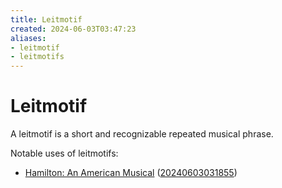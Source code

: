```yaml
---
title: Leitmotif
created: 2024-06-03T03:47:23
aliases:
- leitmotif
- leitmotifs
---
```


# Leitmotif

A leitmotif is a short and recognizable repeated musical phrase.

Notable uses of leitmotifs:
- [Hamilton: An American Musical](hamilton-an-american-musical.md) ([20240603031855](../entries/20240603031855.md))